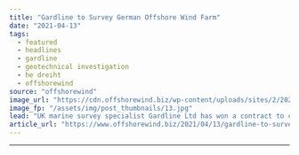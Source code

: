 ```yaml
---
title: "Gardline to Survey German Offshore Wind Farm"
date: "2021-04-13"
tags: 
  - featured
  - headlines
  - gardline
  - geotechnical investigation
  - he dreiht
  - offshorewind
source: "offshorewind"
image_url: "https://cdn.offshorewind.biz/wp-content/uploads/sites/2/2021/04/13094003/Gardline-to-Survey-German-Offshore-Wind-Farm.jpg"
image_fp: "/assets/img/post_thumbnails/13.jpg"
lead: "UK marine survey specialist Gardline Ltd has won a contract to carry out the"
article_url: "https://www.offshorewind.biz/2021/04/13/gardline-to-survey-german-offshore-wind-farm/"
---
```


---
